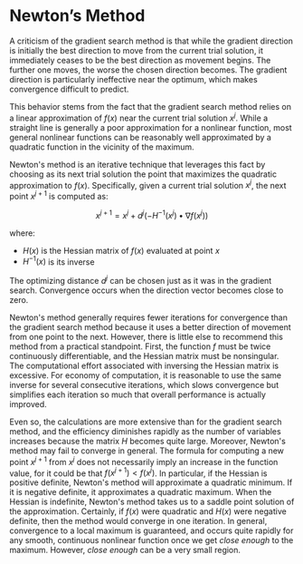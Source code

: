 #  Newton’s Method

A criticism of the gradient search method is that while the gradient direction is initially the best direction to move from the current trial solution, it immediately ceases to be the best direction as movement begins. The further one moves, the worse the chosen direction becomes. The gradient direction is particularly ineffective near the optimum, which makes convergence difficult to predict.

This behavior stems from the fact that the gradient search method relies on a linear approximation of $f(x)$ near the current trial solution $x^j$. While a straight line is generally a poor approximation for a nonlinear function, most general nonlinear functions can be reasonably well approximated by a quadratic function in the vicinity of the maximum.

Newton's method is an iterative technique that leverages this fact by choosing as its next trial solution the point that maximizes the quadratic approximation to $f(x)$. Specifically, given a current trial solution $x^j$, the next point $x^{j+1}$ is computed as:

$$x^{j+1} = x^j + d^j(-H^{-1}(x^j) \bullet \nabla f(x^j))$$

where:
* $H(x)$ is the Hessian matrix of $f(x)$ evaluated at point $x$ <br> 
* $H^{-1}(x)$ is its inverse <br> 

The optimizing distance $d^j$ can be chosen just as it was in the gradient search. Convergence occurs when the direction vector becomes close to zero.

Newton's method generally requires fewer iterations for convergence than the gradient search method because it uses a better direction of movement from one point to the next. However, there is little else to recommend this method from a practical standpoint. First, the function $f$ must be twice continuously differentiable, and the Hessian matrix must be nonsingular. The computational effort associated with inversing the Hessian matrix is excessive. For economy of computation, it is reasonable to use the same inverse for several consecutive iterations, which slows convergence but simplifies each iteration so much that overall performance is actually improved.

Even so, the calculations are more extensive than for the gradient search method, and the efficiency diminishes rapidly as the number of variables increases because the matrix $H$ becomes quite large. Moreover, Newton's method may fail to converge in general. The formula for computing a new point $x^{j+1}$ from $x^j$ does not necessarily imply an increase in the function value, for it could be that $f(x^{j+1}) < f(x^j)$. In particular, if the Hessian is positive definite, Newton's method will approximate a quadratic minimum. If it is negative definite, it approximates a quadratic maximum. When the Hessian is indefinite, Newton's method takes us to a saddle point solution of the approximation. Certainly, if $f(x)$ were quadratic and $H(x)$ were negative definite, then the method would converge in one iteration. In general, convergence to a local maximum is guaranteed, and occurs quite rapidly for any smooth, continuous nonlinear function once we get *close enough* to the maximum. However, *close enough* can be a very small region.